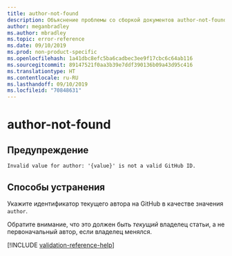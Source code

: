 ```yaml
---
title: author-not-found
description: Объяснение проблемы со сборкой документов author-not-found и способа ее устранения
author: meganbradley
ms.author: mbradley
ms.topic: error-reference
ms.date: 09/10/2019
ms.prod: non-product-specific
ms.openlocfilehash: 1a41dbc8efc5ba6cadbec3ee9f17cbc6c64ab116
ms.sourcegitcommit: 89147521f0aa3b39e7ddf390136b09a43d95c416
ms.translationtype: HT
ms.contentlocale: ru-RU
ms.lasthandoff: 09/10/2019
ms.locfileid: "70848631"
---
```

# <a name="author-not-found"></a>author-not-found

## <a name="warning"></a>Предупреждение

`Invalid value for author: '{value}' is not a valid GitHub ID.`

## <a name="resolution"></a>Способы устранения

Укажите идентификатор текущего автора на GitHub в качестве значения `author`.

Обратите внимание, что это должен быть *текущий* владелец статьи, а не первоначальный автор, если владелец менялся.

<!--make sure to add this file to your includes folder and verify the path-->
[!INCLUDE [validation-reference-help](includes/validation-reference-help.md)]
